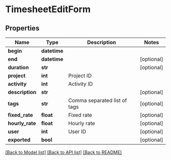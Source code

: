 # TimesheetEditForm

## Properties
Name | Type | Description | Notes
------------ | ------------- | ------------- | -------------
**begin** | **datetime** |  | 
**end** | **datetime** |  | [optional] 
**duration** | **str** |  | [optional] 
**project** | **int** | Project ID | 
**activity** | **int** | Activity ID | 
**description** | **str** |  | [optional] 
**tags** | **str** | Comma separated list of tags | [optional] 
**fixed_rate** | **float** | Fixed rate | [optional] 
**hourly_rate** | **float** | Hourly rate | [optional] 
**user** | **int** | User ID | [optional] 
**exported** | **bool** |  | [optional] 

[[Back to Model list]](../README.md#documentation-for-models) [[Back to API list]](../README.md#documentation-for-api-endpoints) [[Back to README]](../README.md)


